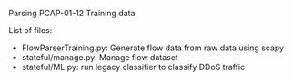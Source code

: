 Parsing PCAP-01-12 Training data

List of files:
- FlowParserTraining.py: Generate flow data from raw data using scapy
- stateful/manage.py: Manage flow dataset
- stateful/ML.py: run legacy classifier to classify DDoS traffic
